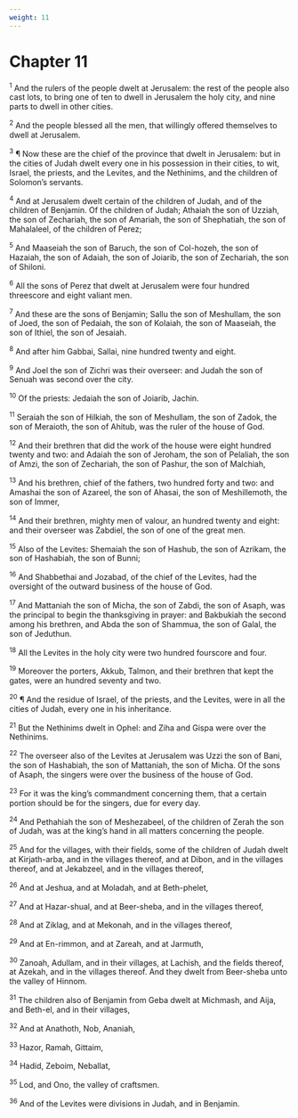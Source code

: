 ```yaml
---
weight: 11
---
```


# Chapter 11

<sup>1</sup> And the rulers of the people dwelt at Jerusalem: the rest of the people also cast lots, to bring one of ten to dwell in Jerusalem the holy city, and nine parts to dwell in other cities. 

<sup>2</sup> And the people blessed all the men, that willingly offered themselves to dwell at Jerusalem. 

<sup>3</sup> ¶ Now these are the chief of the province that dwelt in Jerusalem: but in the cities of Judah dwelt every one in his possession in their cities, to wit, Israel, the priests, and the Levites, and the Nethinims, and the children of Solomon’s servants. 

<sup>4</sup> And at Jerusalem dwelt certain of the children of Judah, and of the children of Benjamin. Of the children of Judah; Athaiah the son of Uzziah, the son of Zechariah, the son of Amariah, the son of Shephatiah, the son of Mahalaleel, of the children of Perez; 

<sup>5</sup> And Maaseiah the son of Baruch, the son of Col-hozeh, the son of Hazaiah, the son of Adaiah, the son of Joiarib, the son of Zechariah, the son of Shiloni. 

<sup>6</sup> All the sons of Perez that dwelt at Jerusalem were four hundred threescore and eight valiant men. 

<sup>7</sup> And these are the sons of Benjamin; Sallu the son of Meshullam, the son of Joed, the son of Pedaiah, the son of Kolaiah, the son of Maaseiah, the son of Ithiel, the son of Jesaiah. 

<sup>8</sup> And after him Gabbai, Sallai, nine hundred twenty and eight. 

<sup>9</sup> And Joel the son of Zichri was their overseer: and Judah the son of Senuah was second over the city. 

<sup>10</sup> Of the priests: Jedaiah the son of Joiarib, Jachin. 

<sup>11</sup> Seraiah the son of Hilkiah, the son of Meshullam, the son of Zadok, the son of Meraioth, the son of Ahitub, was the ruler of the house of God. 

<sup>12</sup> And their brethren that did the work of the house were eight hundred twenty and two: and Adaiah the son of Jeroham, the son of Pelaliah, the son of Amzi, the son of Zechariah, the son of Pashur, the son of Malchiah, 

<sup>13</sup> And his brethren, chief of the fathers, two hundred forty and two: and Amashai the son of Azareel, the son of Ahasai, the son of Meshillemoth, the son of Immer, 

<sup>14</sup> And their brethren, mighty men of valour, an hundred twenty and eight: and their overseer was Zabdiel, the son of one of the great men. 

<sup>15</sup> Also of the Levites: Shemaiah the son of Hashub, the son of Azrikam, the son of Hashabiah, the son of Bunni; 

<sup>16</sup> And Shabbethai and Jozabad, of the chief of the Levites, had the oversight of the outward business of the house of God. 

<sup>17</sup> And Mattaniah the son of Micha, the son of Zabdi, the son of Asaph, was the principal to begin the thanksgiving in prayer: and Bakbukiah the second among his brethren, and Abda the son of Shammua, the son of Galal, the son of Jeduthun. 

<sup>18</sup> All the Levites in the holy city were two hundred fourscore and four. 

<sup>19</sup> Moreover the porters, Akkub, Talmon, and their brethren that kept the gates, were an hundred seventy and two. 

<sup>20</sup> ¶ And the residue of Israel, of the priests, and the Levites, were in all the cities of Judah, every one in his inheritance. 

<sup>21</sup> But the Nethinims dwelt in Ophel: and Ziha and Gispa were over the Nethinims. 

<sup>22</sup> The overseer also of the Levites at Jerusalem was Uzzi the son of Bani, the son of Hashabiah, the son of Mattaniah, the son of Micha. Of the sons of Asaph, the singers were over the business of the house of God. 

<sup>23</sup> For it was the king’s commandment concerning them, that a certain portion should be for the singers, due for every day. 

<sup>24</sup> And Pethahiah the son of Meshezabeel, of the children of Zerah the son of Judah, was at the king’s hand in all matters concerning the people. 

<sup>25</sup> And for the villages, with their fields, some of the children of Judah dwelt at Kirjath-arba, and in the villages thereof, and at Dibon, and in the villages thereof, and at Jekabzeel, and in the villages thereof, 

<sup>26</sup> And at Jeshua, and at Moladah, and at Beth-phelet, 

<sup>27</sup> And at Hazar-shual, and at Beer-sheba, and in the villages thereof, 

<sup>28</sup> And at Ziklag, and at Mekonah, and in the villages thereof, 

<sup>29</sup> And at En-rimmon, and at Zareah, and at Jarmuth, 

<sup>30</sup> Zanoah, Adullam, and in their villages, at Lachish, and the fields thereof, at Azekah, and in the villages thereof. And they dwelt from Beer-sheba unto the valley of Hinnom. 

<sup>31</sup> The children also of Benjamin from Geba dwelt at Michmash, and Aija, and Beth-el, and in their villages, 

<sup>32</sup> And at Anathoth, Nob, Ananiah, 

<sup>33</sup> Hazor, Ramah, Gittaim, 

<sup>34</sup> Hadid, Zeboim, Neballat, 

<sup>35</sup> Lod, and Ono, the valley of craftsmen. 

<sup>36</sup> And of the Levites were divisions in Judah, and in Benjamin. 


